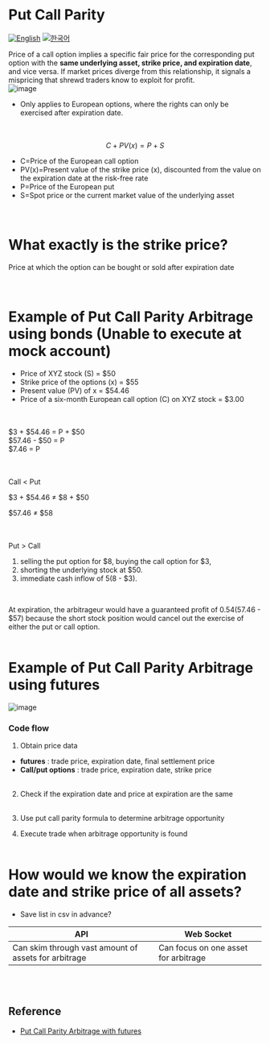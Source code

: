 # Put Call Parity
[![English](https://img.shields.io/badge/lang-English-blue.svg)](https://github.com/juho-creator/Investing/main/EN/PutCallParity.md)
[![한국어](https://img.shields.io/badge/lang-한국어-red.svg)](https://github.com/juho-creator/Investing/main/KR/PutCallParity.md)

Price of a call option implies a specific fair price for the corresponding put option with the **same underlying asset, strike price, and expiration date**, and vice versa. If market prices diverge from this relationship, it signals a mispricing that shrewd traders know to exploit for profit. </br>
![image](https://github.com/user-attachments/assets/ce7de01d-349c-4152-9631-31236ce87793)
* Only applies to European options, where the rights can only be exercised after expiration date. </br></br></br>
  
$$ C+PV(x)=P+S $$


- C=Price of the European call option
- PV(x)=Present value of the strike price (x),
discounted from the value on the expiration
date at the risk-free rate
- P=Price of the European put
- S=Spot price or the current market value
of the underlying asset
</br></br></br>

# What exactly is the strike price? 
Price at which the option can be bought or sold after expiration date
​</br></br></br>


# Example of Put Call Parity Arbitrage using bonds (Unable to execute at mock account)
- Price of XYZ stock (S) = $50
- Strike price of the options (x) = $55
- Present value (PV) of x = $54.46
- Price of a six-month European call option (C) on XYZ stock = $3.00

</br></br>
$3 + $54.46 = P + $50 </br>
$57.46 - $50 = P </br>
$7.46 = P </br>
</br>
</br>




Call < Put </br>

$3 + $54.46 ≠ $8 + $50 </br>

$57.46 ≠ $58 </br>
</br>
</br>



Put > Call </br>


1. selling the put option for $8, buying the call option for $3,  
2. shorting the underlying stock at $50. 
3. immediate cash inflow of $5 ($8 - $3).
</br>

At expiration, the arbitrageur would have a guaranteed profit of $0.54 ($57.46 - $57) 
because the short stock position would cancel out the exercise of either the put or call option.
</br></br>


# Example of Put Call Parity Arbitrage using futures
![image](https://github.com/user-attachments/assets/9e1727f2-daa2-4d00-afea-34c506ecc088)


### Code flow
1. Obtain price data
- **futures** : trade price, expiration date, final settlement price
- **Call/put options** : trade price, expiration date, strike price
</br></br>

2. Check if the expiration date and price at expiration are the same
</br></br>

4. Use put call parity formula to determine arbitrage opportunity
   
6. Execute trade when arbitrage opportunity is found
</br></br>


# How would we know the expiration date and strike price of all assets? 
- Save list in csv in advance?
  

| API | Web Socket | 
| -------- | -------- |
| Can skim through vast amount of assets for arbitrage | Can focus on one asset for arbitrage |

</br></br>

## Reference
- [Put Call Parity Arbitrage with futures](https://www.cmegroup.com/education/courses/introduction-to-options/put-call-parity.html)



